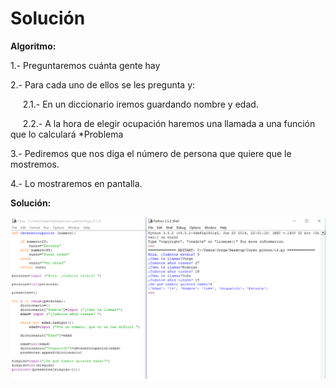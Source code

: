 
# Solución

**Algoritmo:**

1.- Preguntaremos cuánta gente hay

2.- Para cada uno de ellos se les pregunta y:

     2.1.- En un diccionario iremos guardando nombre y edad.

     2.2.- A la hora de elegir ocupación haremos una llamada a una función que lo calculará *Problema

3.- Pediremos que nos diga el número de persona que quiere que le mostremos.

4.- Lo mostraremos en pantalla.

**Solución:**

![](img/14.png)






